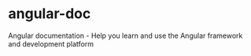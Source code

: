 # angular-doc
Angular documentation - Help you learn and use the Angular framework and development platform
